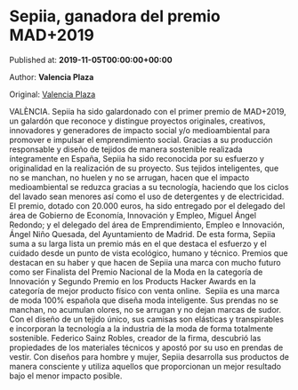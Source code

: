 
# Sepiia, ganadora del premio MAD+2019

Published at: **2019-11-05T00:00:00+00:00**

Author: **Valencia Plaza**

Original: [Valencia Plaza](https://valenciaplaza.com/sepiia-ganadora-del-premio-mad2019)

VALÈNCIA. Sepiia ha sido galardonado con el primer premio de MAD+2019, un galardón que reconoce y distingue proyectos originales, creativos, innovadores y generadores de impacto social y/o medioambiental para promover e impulsar el emprendimiento social.
Gracias a su producción responsable y diseño de tejidos de manera sostenible realizada íntegramente en España, Sepiia ha sido reconocida por su esfuerzo y originalidad en la realización de su proyecto.
Sus tejidos inteligentes, que no se manchan, no huelen y no se arrugan, hacen que el impacto medioambiental se reduzca gracias a su tecnología, haciendo que los ciclos del lavado sean menores así como el uso de detergentes y de electricidad.
El premio, dotado con 20.000 euros, ha sido entregado por el delegado del área de Gobierno de Economía, Innovación y Empleo, Miguel Ángel Redondo; y el delegado del área de Emprendimiento, Empleo e Innovación, Ángel Niño Quesada, del Ayuntamiento de Madrid.
De esta forma, Sepiia suma a su larga lista un premio más en el que destaca el esfuerzo y el cuidado desde un punto de vista ecológico, humano y técnico.
Premios que destacan en su haber y que hacen de Sepiia una marca con mucho futuro como ser Finalista del Premio Nacional de la Moda en la categoría de Innovación y Segundo Premio en los Products Hacker Awards en la categoría de mejor producto físico con venta online. 
Sepiia es una marca de moda 100% española que diseña moda inteligente. Sus prendas no se manchan, no acumulan olores, no se arrugan y no dejan marcas de sudor. Con el diseño de un tejido único, sus camisas son elásticas y transpirables e incorporan la tecnología a la industria de la moda de forma totalmente sostenible. Federico Sainz Robles, creador de la firma, descubrió las propiedades de los materiales técnicos y apostó por su uso en prendas de vestir. Con diseños para hombre y mujer, Sepiia desarrolla sus productos de manera consciente y utiliza aquellos que proporcionan un mejor resultado bajo el menor impacto posible.
